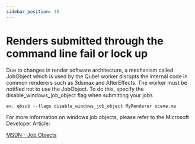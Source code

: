 ```yaml
---
sidebar_position: 10 
---
```


# Renders submitted through the command line fail or lock up

Due to changes in render software architecture, a mechanism called JobObject
which is used by the Qube! worker disrupts the internal code in common
renderers such as 3dsmax and AfterEffects. The worker must be notified not to
use the JobObject. To do this, specify the disable_windows_job_object flag
when submitting your jobs

```
ex. qbsub --flags disable_windows_job_object MyRenderer scene.ma
```

For more information on windows job objects, please refer to the Microsoft
Developer Article:

[MSDN - Job Objects](http://msdn2.microsoft.com/EN-US/library/ms684161.aspx)

